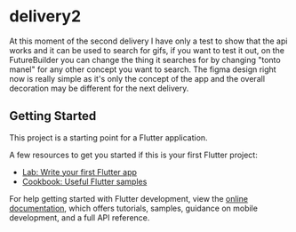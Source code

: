 # delivery2

At this moment of the second delivery I have only a test to show that the api works and it can be used to search for gifs, if you want to test it out, on the FutureBuilder you can change the thing it searches for by changing "tonto manel" for any other concept you want to search.
The figma design right now is really simple as it's only the concept of the app and the overall decoration may be different for the next delivery.

## Getting Started

This project is a starting point for a Flutter application.

A few resources to get you started if this is your first Flutter project:

- [Lab: Write your first Flutter app](https://docs.flutter.dev/get-started/codelab)
- [Cookbook: Useful Flutter samples](https://docs.flutter.dev/cookbook)

For help getting started with Flutter development, view the
[online documentation](https://docs.flutter.dev/), which offers tutorials,
samples, guidance on mobile development, and a full API reference.
